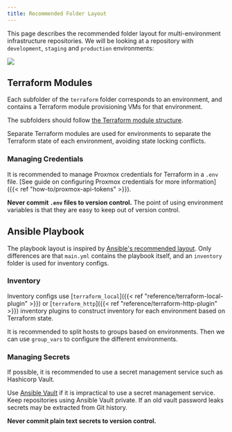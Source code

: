 ```yaml
---
title: Recommended Folder Layout
---
```


This page describes the recommended folder layout for multi-environment infrastructure repositories.
We will be looking at a repository with `development`, `staging` and `production` environments:

![](../folder-structure.svg)

## Terraform Modules

Each subfolder of the `terraform` folder corresponds to an environment, and contains a Terraform module provisioning VMs for that environment.

The subfolders should follow [the Terraform module structure](https://developer.hashicorp.com/terraform/language/modules/develop/structure).

Separate Terraform modules are used for environments to separate the Terraform state of each environment, avoiding state locking conflicts.

### Managing Credentials

It is recommended to manage Proxmox credentials for Terraform in a `.env` file.
[See guide on configuring Proxmox credentials for more information]({{< ref "how-to/proxmox-api-tokens" >}}).

**Never commit `.env` files to version control.**
The point of using environment variables is that they are easy to keep out of version control.

## Ansible Playbook

The playbook layout is inspired by [Ansible's recommended layout](https://docs.ansible.com/ansible/2.8/user_guide/playbooks_best_practices.html#directory-layout).
Only differences are that `main.yml` contains the playbook itself, and an `inventory` folder is used for inventory configs.

### Inventory

Inventory configs use
[`terraform_local`]({{< ref "reference/terraform-local-plugin" >}})
or
[`terraform_http`]({{< ref "reference/terraform-http-plugin" >}})
inventory plugins to construct inventory for each environment based on Terraform state.

It is recommended to split hosts to groups based on environments.
Then we can use `group_vars` to configure the different environments.

### Managing Secrets

If possible, it is recommended to use a secret management service such as Hashicorp Vault.

Use [Ansible Vault](https://docs.ansible.com/ansible/latest/cli/ansible-vault.html) if it is impractical to use a secret management service.
Keep repositories using Ansible Vault private. If an old vault password leaks secrets may be extracted from Git history.

**Never commit plain text secrets to version control.**
